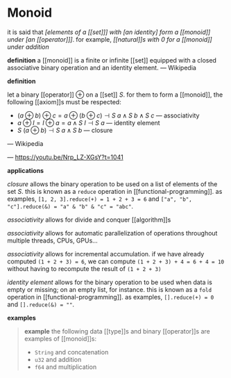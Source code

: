 # Monoid

it is said that _[elements of a [[set]]] with [an identity] form a [[monoid]] under [an [[operator]]]_. for example, _[[natural]]s with $0$ for a [[monoid]] under addition_

**definition** a [[monoid]] is a finite or infinite [[set]] equipped with a closed associative binary operation and an identity element. &mdash; Wikipedia

**definition**

let a binary [[operator]] $\oplus$ on a [[set]] $S$. for them to form a [[monoid]], the following [[axiom]]s must be respected:

- $(a \oplus b) \oplus c = a \oplus (b \oplus c) \dashv S\ a \land S\ b \land S\ c$ &mdash; associativity
- $a \oplus I = I \oplus a = a \land S\ I \dashv S\ a$ &mdash; identity element
- $S\ (a \oplus b) \dashv S\ a \land S\ b$ &mdash; closure

&mdash; Wikipedia

&mdash; <https://youtu.be/Nrp_LZ-XGsY?t=1041>

**applications**

_closure_ allows the binary operation to be used on a list of elements of the set $S$. this is known as a `reduce` operation in [[functional-programming]]. as examples, `[1, 2, 3].reduce(+) = 1 + 2 + 3 = 6` and `["a", "b", "c"].reduce(&) = "a" & "b" & "c" = "abc"`.

_associativity_ allows for divide and conquer [[algorithm]]s

_associativity_ allows for automatic parallelization of operations throughout multiple threads, CPUs, GPUs...

_associativity_ allows for incremental accumulation. if we have already computed `(1 + 2 + 3) = 6`, we can compute `(1 + 2 + 3) + 4 = 6 + 4 = 10` without having to recompute the result of `(1 + 2 + 3)`

_identity element_ allows for the binary operation to be used when data is empty or missing; on an empty list, for instance. this is known as a `fold` operation in [[functional-programming]]. as examples, `[].reduce(+) = 0` and `[].reduce(&) = ""`.

**examples**

> **example** the following data [[type]]s and binary [[operator]]s are examples of [[monoid]]s:
>
> - `String` and concatenation
> - `u32` and addition
> - `f64` and multiplication
